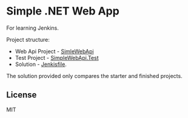 # Simple .NET Web App

For learning Jenkins.

Project structure:

* Web Api Project - [SimleWebApi](./SimpleWebApi/)
* Test Project - [SimpleWebApi.Test](./SimpleWebApi.Test/)
* Solution - [Jenkisfile](./jenkins/Jenkinsfile).

The solution provided only compares the starter and finished projects.

## License

MIT